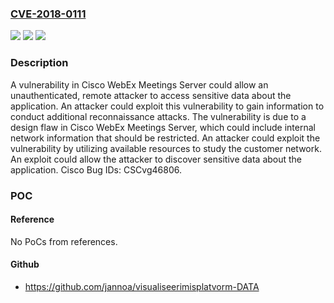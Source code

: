 ### [CVE-2018-0111](https://cve.mitre.org/cgi-bin/cvename.cgi?name=CVE-2018-0111)
![](https://img.shields.io/static/v1?label=Product&message=Cisco%20WebEx%20Meetings%20Server&color=blue)
![](https://img.shields.io/static/v1?label=Version&message=n%2Fa&color=blue)
![](https://img.shields.io/static/v1?label=Vulnerability&message=CWE-200&color=brighgreen)

### Description

A vulnerability in Cisco WebEx Meetings Server could allow an unauthenticated, remote attacker to access sensitive data about the application. An attacker could exploit this vulnerability to gain information to conduct additional reconnaissance attacks. The vulnerability is due to a design flaw in Cisco WebEx Meetings Server, which could include internal network information that should be restricted. An attacker could exploit the vulnerability by utilizing available resources to study the customer network. An exploit could allow the attacker to discover sensitive data about the application. Cisco Bug IDs: CSCvg46806.

### POC

#### Reference
No PoCs from references.

#### Github
- https://github.com/jannoa/visualiseerimisplatvorm-DATA

